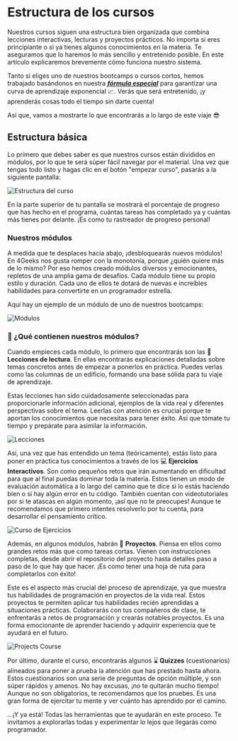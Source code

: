# Estructura de los cursos

Nuestros cursos siguen una estructura bien organizada que combina lecciones interactivas, lecturas y proyectos prácticos. No importa si eres principiante o si ya tienes algunos conocimientos en la materia. Te aseguramos que lo haremos lo más sencillo y entretenido posible. En este artículo explicaremos brevemente cómo funciona nuestro sistema.

Tanto si eliges uno de nuestros bootcamps o cursos cortos, hemos trabajado basándonos en nuestra ***[fórmula especial](https://4geeks.com/es/mastering-technical-knowledge)*** para garantizar una curva de aprendizaje exponencial 📈. Verás que será entretenido, ¡y aprenderás cosas todo el tiempo sin darte cuenta!

Así que, vamos a mostrarte lo que encontrarás a lo largo de este viaje 😎

## Estructura básica

Lo primero que debes saber es que nuestros cursos están divididos en módulos, por lo que te será súper fácil navegar por el material. Una vez que tengas todo listo y hagas clic en el botón "empezar curso", pasarás a la siguiente pantalla:

![Estructura del curso](https://breathecode.herokuapp.com/v1/media/file/course-structure-png?raw=true)

En la parte superior de tu pantalla se mostrará el porcentaje de progreso que has hecho en el programa, cuántas tareas has completado ya y cuántas más tienes por delante. ¡Es como tu rastreador de progreso personal!

### Nuestros módulos

A medida que te desplaces hacia abajo, ¡desbloquearás nuevos módulos! En 4Geeks nos gusta romper con la monotonía, porque ¿quién quiere más de lo mismo? Por eso hemos creado módulos diversos y emocionantes, repletos de una amplia gama de desafíos. Cada módulo tiene su propio estilo y duración. Cada uno de ellos te dotará de nuevas e increíbles habilidades para convertirte en un programador estrella.

Aquí hay un ejemplo de un módulo de uno de nuestros bootcamps:

![Módulos](https://breathecode.herokuapp.com/v1/media/file/modules-png?raw=true)

### 🤔 ¿Qué contienen nuestros módulos?

Cuando empieces cada módulo, lo primero que encontrarás son las 📖 **Lecciones de lectura**. En ellas encontrarás explicaciones detalladas sobre temas concretos antes de empezar a ponerlos en práctica. Puedes verlas como las columnas de un edificio, formando una base sólida para tu viaje de aprendizaje.

Estas lecciones han sido cuidadosamente seleccionadas para proporcionarle información adicional, ejemplos de la vida real y diferentes perspectivas sobre el tema. Leerlas con atención es crucial porque te aportan los conocimientos que necesitas para tener éxito. Así que tómate tu tiempo y prepárate para asimilar la información.

![Lecciones](https://breathecode.herokuapp.com/v1/media/file/lessons-course-png?raw=true)

Así, una vez que has entendido un tema (teóricamente), estás listo para poner en práctica tus conocimientos a través de los 💻 **Ejercicios Interactivos**. Son como pequeños retos que irán aumentando en dificultad para que al final puedas dominar toda la materia. Estos tienen un modo de evaluación automática a lo largo del camino que te dice si lo estás haciendo bien o si hay algún error en tu código. También cuentan con videotutoriales por si te atascas en algún momento, ¡así que no te preocupes! Aunque te recomendamos que primero intentes resolverlo por tu cuenta, para desarrollar el pensamiento crítico.

![Curso de Ejercicios](https://breathecode.herokuapp.com/v1/media/file/exercises-course-png?raw=true)

Además, en algunos módulos, habrán 🌱 **Proyectos**. Piensa en ellos como grandes retos más que como tareas cortas. Vienen con instrucciones completas, desde abrir el repositorio del proyecto hasta detalles paso a paso de lo que hay que hacer. ¡Es como tener una hoja de ruta para completarlos con éxito!

Este es el aspecto más crucial del proceso de aprendizaje, ya que muestra tus habilidades de programación en proyectos de la vida real. Estos proyectos te permiten aplicar tus habilidades recién aprendidas a situaciones prácticas. Colaborarás con tus compañeros de clase, te enfrentarás a retos de programación y crearás notables proyectos. Es una forma emocionante de aprender haciendo y adquirir experiencia que te ayudará en el futuro.

![Projects Course](https://breathecode.herokuapp.com/v1/media/file/projects-course-png?raw=true)

Por último, durante el curso, encontrarás algunos ⌛ **Quizzes** (cuestionarios) alineados para poner a prueba la atención que has prestado hasta ahora. Estos cuestionarios son una serie de preguntas de opción múltiple, y son súper rápidos y amenos. No hay excusas, ¡no te quitarán mucho tiempo! Aunque no son obligatorios, te recomendamos que los pruebes. Es una gran forma de ejercitar tu mente y ver cuánto has aprendido por el camino.

...¡Y ya está! Todas las herramientas que te ayudarán en este proceso. Te invitamos a explorarlas todas y experimentar lo lejos que llegarás como programador.

